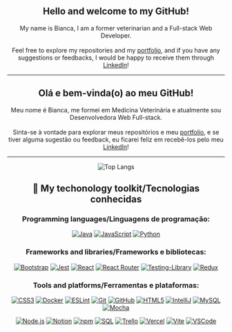<div align="center">
  
## Hello and welcome to my GitHub!
My name is Bianca, I am a former veterinarian and a Full-stack Web Developer. 
<br><br>
Feel free to explore my repositories and my <a href="https://biancashiromoto.github.io/" target="_blank">portfolio</a>, and if you have any suggestions or feedbacks, I would be happy to receive them through <a href="https://www.linkedin.com/in/bshiromoto/" target="_blank">LinkedIn</a>!

<hr>

## Olá e bem-vinda(o) ao meu GitHub!
Meu nome é Bianca, me formei em Medicina Veterinária e atualmente sou Desenvolvedora Web Full-stack.
<br><br>
Sinta-se à vontade para explorar meus repositórios e meu <a href="https://biancashiromoto.github.io/" target="_blank">portfolio</a>, e se tiver alguma sugestão ou feedback, eu ficarei feliz em recebê-los pelo meu <a href="https://www.linkedin.com/in/bshiromoto/" target="_blank">LinkedIn</a>!

<hr>

![Top Langs](https://github-readme-stats.vercel.app/api/top-langs/?username=biancashiromoto&layout=compact)

## 🧰 My techonology toolkit/Tecnologias conhecidas

### Programming languages/Linguagens de programação:
[![Java](https://img.shields.io/badge/java-%23ED8B00.svg?style=for-the-badge&logo=openjdk&logoColor=white)]()
[![JavaScript](https://img.shields.io/badge/JavaScript-323330?style=for-the-badge&logo=javascript&logoColor=F7DF1E)]()
[![Python](https://img.shields.io/badge/Python-FFD43B?style=for-the-badge&logo=python&logoColor=blue)]()

### Frameworks and libraries/Frameworks e bibliotecas:
[![Bootstrap](https://img.shields.io/badge/Bootstrap-563D7C?style=for-the-badge&logo=bootstrap&logoColor=white)]()
[![Jest](https://img.shields.io/badge/Jest-C21325?style=for-the-badge&logo=jest&logoColor=white)]()
[![React](https://img.shields.io/badge/React-20232A?style=for-the-badge&logo=react&logoColor=61DAFB)]()
[![React Router](https://img.shields.io/badge/React_Router-CA4245?style=for-the-badge&logo=react-router&logoColor=white)]()
[![Testing-Library](https://img.shields.io/badge/-TestingLibrary-%23E33332?style=for-the-badge&logo=testing-library&logoColor=white)]()
[![Redux](https://img.shields.io/badge/Redux-593D88?style=for-the-badge&logo=redux&logoColor=white)]()

### Tools and platforms/Ferramentas e plataformas:
[![CSS3](https://img.shields.io/badge/CSS3-1572B6?style=for-the-badge&logo=css3&logoColor=white)]()
[![Docker](https://img.shields.io/badge/Docker-2CA5E0?style=for-the-badge&logo=docker&logoColor=white)]()
[![ESLint](https://img.shields.io/badge/eslint-3A33D1?style=for-the-badge&logo=eslint&logoColor=white)]()
[![Git](https://img.shields.io/badge/Git-E44C30?style=for-the-badge&logo=git&logoColor=white)]()
[![GitHub](https://img.shields.io/badge/GitHub-100000?style=for-the-badge&logo=github&logoColor=white)]()
[![HTML5](https://img.shields.io/badge/HTML5-E34F26?style=for-the-badge&logo=html5&logoColor=white)]()
[![IntelliJ](https://img.shields.io/badge/IntelliJ_IDEA-000000.svg?style=for-the-badge&logo=intellij-idea&logoColor=white)]()
[![MySQL](https://img.shields.io/badge/MySQL-005C84?style=for-the-badge&logo=mysql&logoColor=white)]()
[![Mocha](https://img.shields.io/badge/Mocha-8D6748?style=for-the-badge&logo=mocha&logoColor=white)]()
<!----[![MongoDB](https://img.shields.io/badge/MongoDB-47A248?style=for-the-badge&logo=mongodb&logoColor=white)]()------> 
[![Node.js](https://img.shields.io/badge/Node.js-339933?style=for-the-badge&logo=node.js&logoColor=white)]()
[![Notion](https://img.shields.io/badge/Notion-000000?style=for-the-badge&logo=notion&logoColor=white)]()
[![npm](https://img.shields.io/badge/npm-CB3837?style=for-the-badge&logo=npm&logoColor=white)]()
[![SQL](https://img.shields.io/badge/SQL-003B57?style=for-the-badge&logo=sql&logoColor=white)]()
[![Trello](https://img.shields.io/badge/Trello-0052CC?style=for-the-badge&logo=trello&logoColor=white)]()
[![Vercel](https://img.shields.io/badge/Vercel-000000?style=for-the-badge&logo=vercel&logoColor=white)]()
[![Vite](https://img.shields.io/badge/Vite-B73BFE?style=for-the-badge&logo=vite&logoColor=FFD62E)]()
[![VSCode](https://img.shields.io/badge/VSCode-0078D4?style=for-the-badge&logo=visual%20studio%20code&logoColor=white)]()

</div>
